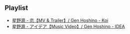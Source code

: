 ## Playlist
- [星野源 - 恋【MV & Trailer】/ Gen Hoshino - Koi](https://youtu.be/jhOVibLEDhA)
- [星野源 - アイデア【Music Video】/ Gen Hoshino - IDEA](https://youtu.be/RlUb2F-zLxw)
